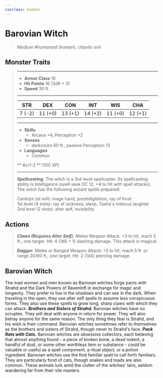 ```yaml
---
cssclass: kanban
---
```


# Barovian Witch
>*Medium #humanoid (human), chaotic evil*
## Monster Traits
>___
>- **Armor Class** 10
>- **Hit Points** 16 (3d8 + 3)
>- **Speed** 30 ft.
>___
>|STR|DEX|CON|INT|WIS|CHA|
>|:---:|:---:|:---:|:---:|:---:|:---:|
>|7 (-2)|11 (+0)|13 (+1)|14 (+2)|11 (+0)|12 (+1)|
>___
>- **Skills**
>	 - Arcana +4, Perception +2
>- **Senses**
>	 - darkvision 60 ft., passive Perception 12
>- **Languages**
>	 - Common
>
> ** #cr1-2 ** (100 XP)
>___
>***Spellcasting.*** The witch is a 3rd-level spellcaster. Its spellcasting ability is Intelligence (spell save DC 12, +4 to hit with spell attacks). The witch has the following wizard spells prepared:  
>
>Cantrips (at will): mage hand, prestidigitation, ray of frost  
>1st level (4 slots): ray of sickness, sleep, Tasha's hideous laughter  
>2nd level (2 slots): alter self, invisibility  
>
## Actions
>***Claws (Requires Alter Self).*** Melee Weapon Attack: +3 to hit, reach 5 ft., one target. Hit: 4 (1d6 + 1) slashing damage. This attack is magical.  
>
>***Dagger.*** Melee  or Ranged Weapon Attack: +2 to hit, reach 5 ft. or range 20/60 ft., one target. Hit: 2 (1d4) piercing damage.
## Barovian Witch
The mad women and men known as Barovian witches forge pacts with Strahd and the Dark Powers of Ravenloft in exchange for magic and longevity. They prefer to live in the shadows and can see in the dark. When traveling in the open, they use alter self spells to assume less conspicuous forms. They also use these spells to grow long, sharp claws with which they can attack.
***Brothers and Sisters of Strahd.*** Barovian witches have no scruples. They will deal with anyone in return for power. They will also betray anyone for the same reason. The only thing they fear is Strahd, and his wish is their command. Barovian witches sometimes refer to themselves as the brothers and sisters of Strahd, though never to Strahd's face.
***Pack Rats with Cats.***  Barovian witches are obsessive collectors, each believing that almost anything found - a piece of broken bone, a dead rodent, a handful of dust, or some other worthless item or substance - could be valuable or useful as a spell component, a ritual object, or a potion ingredient.
Barovian witches use the find familiar spell to call forth familiars. They are particularly fond of cats, though snakes and toads are also common. These animals lurk amid the clutter of the witches' lairs, seldom wandering far from their vile masters.